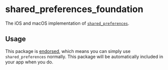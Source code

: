 # shared\_preferences\_foundation

The iOS and macOS implementation of [`shared_preferences`][1].

## Usage

This package is [endorsed][2], which means you can simply use `shared_preferences`
normally. This package will be automatically included in your app when you do.

[1]: https://pub.dev/packages/shared_preferences
[2]: https://flutter.dev/docs/development/packages-and-plugins/developing-packages#endorsed-federated-plugin
